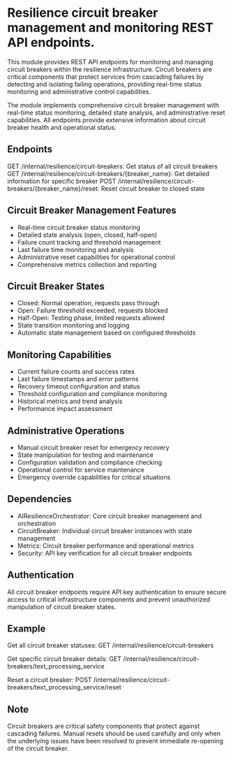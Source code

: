 # Resilience circuit breaker management and monitoring REST API endpoints.

This module provides REST API endpoints for monitoring and managing circuit
breakers within the resilience infrastructure. Circuit breakers are critical
components that protect services from cascading failures by detecting and
isolating failing operations, providing real-time status monitoring and
administrative control capabilities.

The module implements comprehensive circuit breaker management with real-time
status monitoring, detailed state analysis, and administrative reset
capabilities. All endpoints provide extensive information about circuit
breaker health and operational status.

## Endpoints

GET /internal/resilience/circuit-breakers: Get status of all circuit breakers
GET /internal/resilience/circuit-breakers/{breaker_name}: Get detailed information for specific breaker
POST /internal/resilience/circuit-breakers/{breaker_name}/reset: Reset circuit breaker to closed state

## Circuit Breaker Management Features

- Real-time circuit breaker status monitoring
- Detailed state analysis (open, closed, half-open)
- Failure count tracking and threshold management
- Last failure time monitoring and analysis
- Administrative reset capabilities for operational control
- Comprehensive metrics collection and reporting

## Circuit Breaker States

- Closed: Normal operation, requests pass through
- Open: Failure threshold exceeded, requests blocked
- Half-Open: Testing phase, limited requests allowed
- State transition monitoring and logging
- Automatic state management based on configured thresholds

## Monitoring Capabilities

- Current failure counts and success rates
- Last failure timestamps and error patterns
- Recovery timeout configuration and status
- Threshold configuration and compliance monitoring
- Historical metrics and trend analysis
- Performance impact assessment

## Administrative Operations

- Manual circuit breaker reset for emergency recovery
- State manipulation for testing and maintenance
- Configuration validation and compliance checking
- Operational control for service maintenance
- Emergency override capabilities for critical situations

## Dependencies

- AIResilienceOrchestrator: Core circuit breaker management and orchestration
- CircuitBreaker: Individual circuit breaker instances with state management
- Metrics: Circuit breaker performance and operational metrics
- Security: API key verification for all circuit breaker endpoints

## Authentication

All circuit breaker endpoints require API key authentication to ensure
secure access to critical infrastructure components and prevent
unauthorized manipulation of circuit breaker states.

## Example

Get all circuit breaker statuses:
GET /internal/resilience/circuit-breakers

Get specific circuit breaker details:
GET /internal/resilience/circuit-breakers/text_processing_service

Reset a circuit breaker:
POST /internal/resilience/circuit-breakers/text_processing_service/reset

## Note

Circuit breakers are critical safety components that protect against
cascading failures. Manual resets should be used carefully and only
when the underlying issues have been resolved to prevent immediate
re-opening of the circuit breaker.
